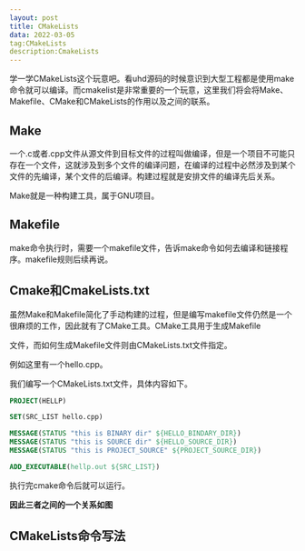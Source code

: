 ```yaml
---
layout: post
title: CMakeLists
data: 2022-03-05
tag:CMakeLists
description:CmakeLists
---
```


学一学CMakeLists这个玩意吧。看uhd源码的时候意识到大型工程都是使用make命令就可以编译。而cmakelist是非常重要的一个玩意，这里我们将会将Make、Makefile、CMake和CMakeLists的作用以及之间的联系。

## Make

一个.c或者.cpp文件从源文件到目标文件的过程叫做编译，但是一个项目不可能只存在一个文件，这就涉及到多个文件的编译问题，在编译的过程中必然涉及到某个文件的先编译，某个文件的后编译。构建过程就是安排文件的编译先后关系。

Make就是一种构建工具，属于GNU项目。



## Makefile

make命令执行时，需要一个makefile文件，告诉make命令如何去编译和链接程序。makefile规则后续再说。



## Cmake和CmakeLists.txt

虽然Make和Makefile简化了手动构建的过程，但是编写makefile文件仍然是一个很麻烦的工作，因此就有了CMake工具。CMake工具用于生成Makefile

文件，而如何生成Makefile文件则由CMakeLists.txt文件指定。

例如这里有一个hello.cpp。

我们编写一个CMakeLists.txt文件，具体内容如下。

```cmake
PROJECT(HELLP)

SET(SRC_LIST hello.cpp)

MESSAGE(STATUS "this is BINARY dir" ${HELLO_BINDARY_DIR})
MESSAGE(STATUS "this is SOURCE dir" ${HELLO_SOURCE_DIR})
MESSAGE(STATUS "this is PROJECT_SOURCE" ${PROJECT_SOURCE_DIR})

ADD_EXECUTABLE(hellp.out ${SRC_LIST})
```

执行完cmake命令后就可以运行。

**因此三者之间的一个关系如图**





## CMakeLists命令写法



